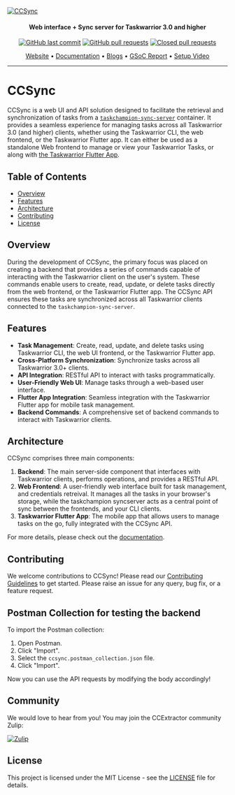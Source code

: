 <a href="https://github.com/its-me-abhishek/ccsync">
  <img src="https://github.com/its-me-abhishek/ccsync/blob/main/frontend/src/assets/logo.jpg" alt="CCSync">
</a>

</h1>
<h4 align="center">Web interface + Sync server for Taskwarrior 3.0 and higher</h4>
<p align="center">
    <a href="https://github.com/its-me-abhishek/ccsync/commits/main">
    <img src="https://img.shields.io/github/last-commit/its-me-abhishek/ccsync.svg?style=flat-square&logo=github&logoColor=white"
         alt="GitHub last commit"></a>
    <a href="https://github.com/its-me-abhishek/ccsync/pulls">
    <img src="https://img.shields.io/github/issues-pr-raw/its-me-abhishek/ccsync?style=flat-square&logo=github&logoColor=white"
         alt="GitHub pull requests"></a>
    <a href="https://github.com/its-me-abhishek/ccsync/pulls?q=is%3Apr+is%3Aclosed">
    <img src="https://img.shields.io/github/issues-pr-closed-raw/its-me-abhishek/ccsync?style=flat-square&logo=github&logoColor=white"
         alt="Closed pull requests"></a>

</p>
<p align="center">
  <a href="">Website</a> •
  <a href="https://its-me-abhishek.github.io/ccsync-docs/">Documentation</a> •
  <a href="https://abhishek31.medium.com/">Blogs</a> •
  <a href="https://github.com/its-me-abhishek/gsoc-report">GSoC Report</a> •
  <a href="https://www.youtube.com/watch?v=8UhAeM8iWzQ">Setup Video</a>
</p>

---

# CCSync

CCSync is a web UI and API solution designed to facilitate the retrieval and synchronization of tasks from a [`taskchampion-sync-server`](https://github.com/GothenburgBitFactory/taskchampion-sync-server) container. It provides a seamless experience for managing tasks across all Taskwarrior 3.0 (and higher) clients, whether using the Taskwarrior CLI, the web frontend, or the Taskwarrior Flutter app. It can either be used as a standalone Web frontend to manage or view your Taskwarrior Tasks, or along with [the Taskwarrior Flutter App](https://github.com/CCExtractor/taskwarrior-flutter). 

## Table of Contents

- [Overview](#overview)
- [Features](#features)
- [Architecture](#architecture)
- [Contributing](#contributing)
- [License](#license)

## Overview

During the development of CCSync, the primary focus was placed on creating a backend that provides a series of commands capable of interacting with the Taskwarrior client on the user's system. These commands enable users to create, read, update, or delete tasks directly from the web frontend, or the Taskwarrior Flutter app. The CCSync API ensures these tasks are synchronized across all Taskwarrior clients connected to the `taskchampion-sync-server`.

## Features

- **Task Management**: Create, read, update, and delete tasks using Taskwarrior CLI, the web UI frontend, or the Taskwarrior Flutter app.
- **Cross-Platform Synchronization**: Synchronize tasks across all Taskwarrior 3.0+ clients.
- **API Integration**: RESTful API to interact with tasks programmatically.
- **User-Friendly Web UI**: Manage tasks through a web-based user interface.
- **Flutter App Integration**: Seamless integration with the Taskwarrior Flutter app for mobile task management.
- **Backend Commands**: A comprehensive set of backend commands to interact with Taskwarrior clients.

## Architecture

CCSync comprises three main components:

1. **Backend**: The main server-side component that interfaces with Taskwarrior clients, performs operations, and provides a RESTful API.
2. **Web Frontend**: A user-friendly web interface built for task management, and credentials retreival. It manages all the tasks in your browser's storage, while the taskchampion syncserver acts as a central point of sync between the frontends, and your CLI clients.
3. **Taskwarrior Flutter App**: The mobile app that allows users to manage tasks on the go, fully integrated with the CCSync API.

For more details, please check out the [documentation](https://its-me-abhishek.github.io/ccsync-docs/).

## Contributing

We welcome contributions to CCSync! Please read our [Contributing Guidelines](CONTRIBUTING.md) to get started. Please raise an issue for any query, bug fix, or a feature request.

## Postman Collection for testing the backend

To import the Postman collection:

1. Open Postman.
2. Click "Import".
3. Select the `ccsync.postman_collection.json` file.
4. Click "Import".

Now you can use the API requests by modifying the body accordingly!

## Community

We would love to hear from you! You may join the CCExtractor community Zulip:

[![Zulip](https://img.shields.io/badge/chat-on_zulip-purple.svg?style=for-the-badge&logo=zulip)](https://ccextractor.org/public/general/support/)

## License

This project is licensed under the MIT License - see the [LICENSE](LICENSE) file for details.                 
